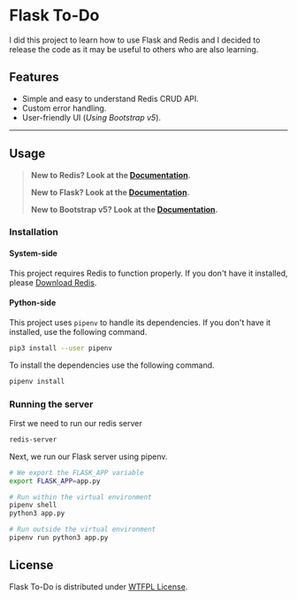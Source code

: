 # Flask To-Do
I did this project to learn how to use Flask and Redis
and I decided to release the code as it may be useful
to others who are also learning.

## Features
- Simple and easy to understand Redis CRUD API.
- Custom error handling.
- User-friendly UI (_Using Bootstrap v5_).

---

## Usage
> **New to Redis? Look at the [Documentation](https://redis.io/documentation).**
> 
> **New to Flask? Look at the [Documentation](https://flask.palletsprojects.com/en/master/).**
> 
> **New to Bootstrap v5? Look at the [Documentation](https://getbootstrap.com/docs/5.0/getting-started/introduction/).**

### Installation
#### System-side
This project requires Redis to function properly.
If you don't have it installed, please [Download Redis](https://redis.io/download).

#### Python-side
This project uses `pipenv` to handle its dependencies.
If you don't have it installed, use the following command.
```sh
pip3 install --user pipenv
```

To install the dependencies use the following command.
```sh
pipenv install
```

### Running the server
First we need to run our redis server
```sh
redis-server
```

Next, we run our Flask server using pipenv.
```sh
# We export the FLASK_APP variable
export FLASK_APP=app.py

# Run within the virtual environment
pipenv shell
python3 app.py

# Run outside the virtual environment
pipenv run python3 app.py
```

## License
Flask To-Do is distributed under [WTFPL License](./LICENSE).
